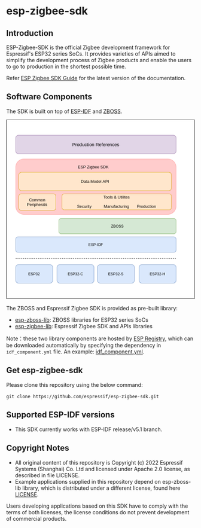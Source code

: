 # esp-zigbee-sdk

## Introduction  
  
ESP-Zigbee-SDK is the official Zigbee development framework for Espressif's ESP32 series SoCs. It provides varieties of APIs aimed to simplify the development process of Zigbee products and enable the users to go to production in the shortest possible time.

Refer [ESP Zigbee SDK Guide](https://docs.espressif.com/projects/esp-zigbee-sdk/en/latest) for the latest version of the documentation.

## Software Components

The SDK is built on top of [ESP-IDF](https://github.com/espressif/esp-idf) and [ZBOSS](https://dsr-zoi.com/).

![esp_zigbee_stack](docs/_static/esp_zigbee_stack.png)

The ZBOSS and Espressif Zigbee SDK is provided as pre-built library:
- [esp-zboss-lib](https://components.espressif.com/components/espressif/esp-zboss-lib): ZBOSS libraries for ESP32 series SoCs
- [esp-zigbee-lib](https://components.espressif.com/components/espressif/esp-zigbee-lib): Espressif Zigbee SDK and APIs libraries

Note：these two library components are hosted by [ESP Registry](https://components.espressif.com/), which can be downloaded automatically by specifying the dependency in `idf_component.yml` file. An example: [idf_component.yml](examples/esp_zigbee_HA_sample/HA_on_off_light/main/idf_component.yml).

## Get esp-zigbee-sdk

Please clone this repository using the below command:

```
git clone https://github.com/espressif/esp-zigbee-sdk.git
```

## Supported ESP-IDF versions
* This SDK currently works with ESP-IDF release/v5.1 branch.

## Copyright Notes

- All original content of this repository is Copyright (c) 2022 Espressif Systems (Shanghai) Co. Ltd and licensed under Apache 2.0 license, as described in file LICENSE.
- Example applications supplied in this repository depend on esp-zboss-lib library, which is distributed under a different license, found here [LICENSE](https://github.com/espressif/esp-zboss-lib/blob/master/LICENSE).

Users developing applications based on this SDK have to comply with the terms of both licenses, the license conditions do not prevent development of commercial products.
